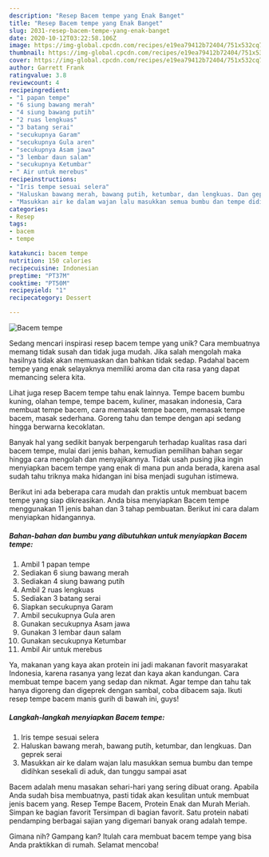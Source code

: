 ```yaml
---
description: "Resep Bacem tempe yang Enak Banget"
title: "Resep Bacem tempe yang Enak Banget"
slug: 2031-resep-bacem-tempe-yang-enak-banget
date: 2020-10-12T03:22:58.106Z
image: https://img-global.cpcdn.com/recipes/e19ea79412b72404/751x532cq70/bacem-tempe-foto-resep-utama.jpg
thumbnail: https://img-global.cpcdn.com/recipes/e19ea79412b72404/751x532cq70/bacem-tempe-foto-resep-utama.jpg
cover: https://img-global.cpcdn.com/recipes/e19ea79412b72404/751x532cq70/bacem-tempe-foto-resep-utama.jpg
author: Garrett Frank
ratingvalue: 3.8
reviewcount: 4
recipeingredient:
- "1 papan tempe"
- "6 siung bawang merah"
- "4 siung bawang putih"
- "2 ruas lengkuas"
- "3 batang serai"
- "secukupnya Garam"
- "secukupnya Gula aren"
- "secukupnya Asam jawa"
- "3 lembar daun salam"
- "secukupnya Ketumbar"
- " Air untuk merebus"
recipeinstructions:
- "Iris tempe sesuai selera"
- "Haluskan bawang merah, bawang putih, ketumbar, dan lengkuas. Dan geprek serai"
- "Masukkan air ke dalam wajan lalu masukkan semua bumbu dan tempe didihkan sesekali di aduk, dan tunggu sampai asat"
categories:
- Resep
tags:
- bacem
- tempe

katakunci: bacem tempe 
nutrition: 150 calories
recipecuisine: Indonesian
preptime: "PT37M"
cooktime: "PT50M"
recipeyield: "1"
recipecategory: Dessert

---
```



![Bacem tempe](https://img-global.cpcdn.com/recipes/e19ea79412b72404/751x532cq70/bacem-tempe-foto-resep-utama.jpg)

Sedang mencari inspirasi resep bacem tempe yang unik? Cara membuatnya memang tidak susah dan tidak juga mudah. Jika salah mengolah maka hasilnya tidak akan memuaskan dan bahkan tidak sedap. Padahal bacem tempe yang enak selayaknya memiliki aroma dan cita rasa yang dapat memancing selera kita.

Lihat juga resep Bacem tempe tahu enak lainnya. Tempe bacem bumbu kuning, olahan tempe, tempe bacem, kuliner, masakan indonesia, Cara membuat tempe bacem, cara memasak tempe bacem, memasak tempe bacem, masak sederhana. Goreng tahu dan tempe dengan api sedang hingga berwarna kecoklatan.

Banyak hal yang sedikit banyak berpengaruh terhadap kualitas rasa dari bacem tempe, mulai dari jenis bahan, kemudian pemilihan bahan segar hingga cara mengolah dan menyajikannya. Tidak usah pusing jika ingin menyiapkan bacem tempe yang enak di mana pun anda berada, karena asal sudah tahu triknya maka hidangan ini bisa menjadi suguhan istimewa.


Berikut ini ada beberapa cara mudah dan praktis untuk membuat bacem tempe yang siap dikreasikan. Anda bisa menyiapkan Bacem tempe menggunakan 11 jenis bahan dan 3 tahap pembuatan. Berikut ini cara dalam menyiapkan hidangannya.

<!--inarticleads1-->

##### Bahan-bahan dan bumbu yang dibutuhkan untuk menyiapkan Bacem tempe:

1. Ambil 1 papan tempe
1. Sediakan 6 siung bawang merah
1. Sediakan 4 siung bawang putih
1. Ambil 2 ruas lengkuas
1. Sediakan 3 batang serai
1. Siapkan secukupnya Garam
1. Ambil secukupnya Gula aren
1. Gunakan secukupnya Asam jawa
1. Gunakan 3 lembar daun salam
1. Gunakan secukupnya Ketumbar
1. Ambil  Air untuk merebus


Ya, makanan yang kaya akan protein ini jadi makanan favorit masyarakat Indonesia, karena rasanya yang lezat dan kaya akan kandungan. Cara membuat tempe bacem yang sedap dan nikmat. Agar tempe dan tahu tak hanya digoreng dan digeprek dengan sambal, coba dibacem saja. Ikuti resep tempe bacem manis gurih di bawah ini, guys! 

<!--inarticleads2-->

##### Langkah-langkah menyiapkan Bacem tempe:

1. Iris tempe sesuai selera
1. Haluskan bawang merah, bawang putih, ketumbar, dan lengkuas. Dan geprek serai
1. Masukkan air ke dalam wajan lalu masukkan semua bumbu dan tempe didihkan sesekali di aduk, dan tunggu sampai asat


Bacem adalah menu masakan sehari-hari yang sering dibuat orang. Apabila Anda sudah bisa membuatnya, pasti tidak akan kesulitan untuk membuat jenis bacem yang. Resep Tempe Bacem, Protein Enak dan Murah Meriah. Simpan ke bagian favorit Tersimpan di bagian favorit. Satu protein nabati pendamping berbagai sajian yang digemari banyak orang adalah tempe. 

Gimana nih? Gampang kan? Itulah cara membuat bacem tempe yang bisa Anda praktikkan di rumah. Selamat mencoba!
